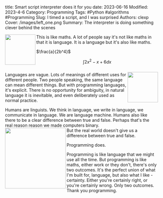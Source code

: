 title: Smart script interpreter does it for you
date: 2023-06-16
Modified: 2023-4-6
Category: Programming
Tags: #Python #algorithms #Programming
Slug: I timed a script, and I was surprised
Authors: clexp
Cover: /images/left_one.png
Summary: The interpreter is doing something clever behind the scenes

<img align="left" width="100" height="100" src=/images/Chris_pop_art.jpg>This is like maths. A lot of people say it's not like maths in that it is language. It is a language but it's also like maths.
<br>

$\frac{a}{2b^4}$

$$ \int{2x^2 - x + 6 }dx$$
<br><img align="right" width="100" height="100" src=/images/left_one.png>Languages are vague. Lots of meanings of different uses for different people. Two people speaking, the same language can mean different things. But with programming languages, it's explicit. There is no opportunity for ambiguity, in natural language it is inevitable, and even deliberately used as normal practice.

Humans are linguists.  We think in language, we write in language, we communicate in language. We are language machine. Humans also like there to be a clear difference between true and false. Perhaps that's the real reason reason we made computers binary.<br>
<img align="left"  width="200" src=/images/left_one.png>
But the real world doesn't give us a difference between true and false.

Programming does.

Programming is like language that we might use all the time. But programming is like maths, either work or they don't, there's only two outcomes. It's the perfect union of what I'm built for, language, but also what I like - certainty. Either you're certainly right, or you're certainly wrong. Only two outcomes. Thank you programming.
